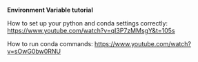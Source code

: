 **Environment Variable tutorial**

How to set up your python and conda settings correctly: https://www.youtube.com/watch?v=qI3P7zMMsgY&t=105s

How to run conda commands: https://www.youtube.com/watch?v=sOwG0bw0RNU

